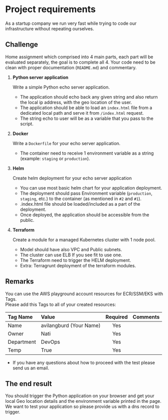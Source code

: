 # Project requirements

As a startup company we run very fast while trying to code our infrastructure without repeating ourselves.

## Challenge

Home assignment which comprised into 4 main parts, each part will be evaluated separately, the goal is to complete all 4. Your code need to be clean with proper documentation (`README.md`) and commentary.

1. **Python server application**

    Write a simple Python echo server application.

   * The application should echo back any given string and also return the local ip address, with the geo location of the user.
   * The application should be able to load an `index.html` file from a dedicated local path and serve it from `/index.html` request.
   * The string echo to user will be as a variable that you pass to the script.

2. **Docker**

    Write a `Dockerfile` for your echo server application.

   * The container need to receive 1 environment variable as a string (example: `staging` or `production`).

3. **Helm**

    Create helm deployment for your echo server application

   * You can use most basic helm chart for your application deployment.
   * The deployment should pass Environment variable (`production`, `staging`, etc.) to the container (as mentioned in `#2` and `#1`).
   * .index.html file should be loaded/included as a part of the deployment.
   * Once deployed, the application should be accessible from the public.

4. **Terraform**

    Create a module for a managed Kubernetes cluster with 1 node pool.

   * Model should have also VPC and Public subnets.
   * The cluster can use ELB If you see fit to use one.
   * The Terraform need to trigger the HELM deployment.
   * Extra: Terragrunt deployment of the terraform modules.

## Remarks

You can use the AWS playground account resources for ECR/SSM/EKS with Tags.  
Please add this Tags to all of your created resources:

| Tag Name | Value | Required | Comments |
| :--- | :--- | :---: | :--- |
| Name | avilangburd (Your Name) | Yes | |
| Owner | Nati | Yes | |
| Department | DevOps | Yes | |
| Temp | True | Yes | |

* If you have any questions about how to proceed with the test please send us an email.

## The end result

You should trigger the Python application on your browser and get your local Geo location details and the environment variable printed in the page. We want to test your application so please provide us with a dns record to trigger.

